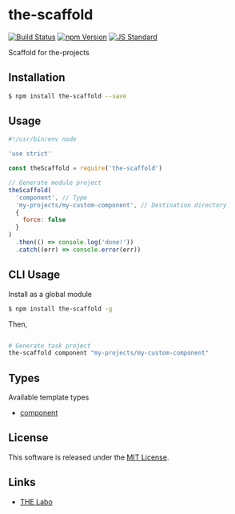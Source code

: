 the-scaffold
==========

<!---
This file is generated by ape-tmpl. Do not update manually.
--->

<!-- Badge Start -->
<a name="badges"></a>

[![Build Status][bd_travis_shield_url]][bd_travis_url]
[![npm Version][bd_npm_shield_url]][bd_npm_url]
[![JS Standard][bd_standard_shield_url]][bd_standard_url]

[bd_repo_url]: https://github.com/the-labo/the-scaffold
[bd_travis_url]: http://travis-ci.org/the-labo/the-scaffold
[bd_travis_shield_url]: http://img.shields.io/travis/the-labo/the-scaffold.svg?style=flat
[bd_travis_com_url]: http://travis-ci.com/the-labo/the-scaffold
[bd_travis_com_shield_url]: https://api.travis-ci.com/the-labo/the-scaffold.svg?token=
[bd_license_url]: https://github.com/the-labo/the-scaffold/blob/master/LICENSE
[bd_codeclimate_url]: http://codeclimate.com/github/the-labo/the-scaffold
[bd_codeclimate_shield_url]: http://img.shields.io/codeclimate/github/the-labo/the-scaffold.svg?style=flat
[bd_codeclimate_coverage_shield_url]: http://img.shields.io/codeclimate/coverage/github/the-labo/the-scaffold.svg?style=flat
[bd_gemnasium_url]: https://gemnasium.com/the-labo/the-scaffold
[bd_gemnasium_shield_url]: https://gemnasium.com/the-labo/the-scaffold.svg
[bd_npm_url]: http://www.npmjs.org/package/the-scaffold
[bd_npm_shield_url]: http://img.shields.io/npm/v/the-scaffold.svg?style=flat
[bd_standard_url]: http://standardjs.com/
[bd_standard_shield_url]: https://img.shields.io/badge/code%20style-standard-brightgreen.svg

<!-- Badge End -->


<!-- Description Start -->
<a name="description"></a>

Scaffold for the-projects

<!-- Description End -->


<!-- Overview Start -->
<a name="overview"></a>



<!-- Overview End -->


<!-- Sections Start -->
<a name="sections"></a>

<!-- Section from "doc/guides/01.Installation.md.hbs" Start -->

<a name="section-doc-guides-01-installation-md"></a>

Installation
-----

```bash
$ npm install the-scaffold --save
```


<!-- Section from "doc/guides/01.Installation.md.hbs" End -->

<!-- Section from "doc/guides/02.Usage.md.hbs" Start -->

<a name="section-doc-guides-02-usage-md"></a>

Usage
---------

```javascript
#!/usr/bin/env node

'use strict'

const theScaffold = require('the-scaffold')

// Generate module project
theScaffold(
  'component', // Type
  'my-projects/my-custom-component', // Destination directory
  {
    force: false
  }
)
  .then(() => console.log('done!'))
  .catch((err) => console.error(err))

```


<!-- Section from "doc/guides/02.Usage.md.hbs" End -->

<!-- Section from "doc/guides/03.CLI.md.hbs" Start -->

<a name="section-doc-guides-03-c-l-i-md"></a>

CLI Usage
---------

Install as a global module


```bash
$ npm install the-scaffold -g
```

Then,

```bash

# Generate task project
the-scaffold component "my-projects/my-custom-component"

```


<!-- Section from "doc/guides/03.CLI.md.hbs" End -->

<!-- Section from "doc/guides/04.Templates.md.hbs" Start -->

<a name="section-doc-guides-04-templates-md"></a>

Types
---------

Available template types

+ [component](assets/tmpl/component)


<!-- Section from "doc/guides/04.Templates.md.hbs" End -->


<!-- Sections Start -->


<!-- LICENSE Start -->
<a name="license"></a>

License
-------
This software is released under the [MIT License](https://github.com/the-labo/the-scaffold/blob/master/LICENSE).

<!-- LICENSE End -->


<!-- Links Start -->
<a name="links"></a>

Links
------

+ [THE Labo][t_h_e_labo_url]

[t_h_e_labo_url]: https://github.com/the-labo

<!-- Links End -->
